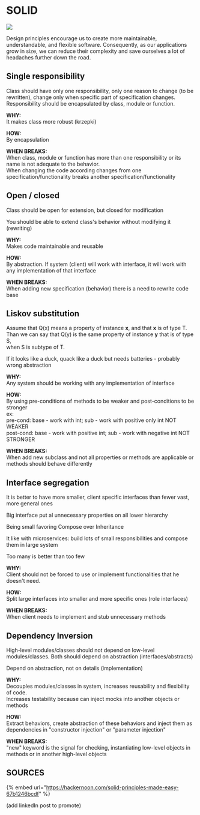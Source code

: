 # SOLID

![](../../.gitbook/assets/solid_poster_small.png)

Design principles encourage us to create more maintainable, understandable, and flexible software. Consequently, as our applications grow in size, we can reduce their complexity and save ourselves a lot of headaches further down the road.

## Single responsibility

Class should have only one responsibility, only one reason to change \(to be rewritten\), change only when specific part of specification changes. Responsibility should be encapsulated by class, module or function.

**WHY:**  
It makes class more robust \(krzepki\)

**HOW:**  
By encapsulation

**WHEN BREAKS:**  
When class, module or function has more than one responsibility or its name is not adequate to the behavior.  
When changing the code according changes from one specification/functionality breaks another specification/functionality

## Open / closed

Class should be open for extension, but closed for modification

You should be able to extend class's behavior without modifying it \(rewriting\)

**WHY:**  
Makes code maintainable and reusable

**HOW:**  
By abstraction. If system \(client\) will work with interface, it will work with any implementation of that interface

**WHEN BREAKS:**  
When adding new specification \(behavior\) there is a need to rewrite code base

## Liskov substitution

Assume that Q\(x\) means a property of instance **x**, and that **x** is of type T.  
Than we can say that Q\(y\) is the same property of instance **y** that is of type S,  
when S is subtype of T.

If it looks like a duck, quack like a duck but needs batteries - probably wrong abstraction

**WHY:**  
Any system should be working with any implementation of interface

**HOW:**   
By using pre-conditions of methods to be weaker and post-conditions to be stronger  
ex:   
pre-cond: base - work with int; sub - work with positive only int NOT WEAKER  
post-cond: base - work with positive int; sub - work with negative int NOT STRONGER

**WHEN BREAKS:**  
When add new subclass and not all properties or methods are applicable or methods should behave differently

## Interface segregation

It is better to have more smaller, client specific interfaces than fewer vast, more general ones

Big interface put al unnecessary properties on all lower hierarchy

Being small favoring Compose over Inheritance

It like with microservices: build lots of small responsibilities and compose them in large system

Too many is better than too few

**WHY:**  
Client should not be forced to use or implement functionalities that he doesn't need.

**HOW:**  
Split large interfaces into smaller and more specific ones \(role interfaces\)

**WHEN BREAKS:**  
When client needs to implement and stub unnecessary methods

## Dependency Inversion

High-level modules/classes should not depend on low-level modules/classes. Both should depend on abstraction \(interfaces/abstracts\)

Depend on abstraction, not on details \(implementation\)

**WHY:**  
Decouples modules/classes in system, increases reusability and flexibility of code.  
Increases testability because can inject mocks into another objects or methods

**HOW:**  
Extract behaviors, create abstraction of these behaviors and inject them as dependencies in "constructor injection" or "parameter injection"

**WHEN BREAKS:**  
"new" keyword is the signal for checking, instantiating low-level objects in methods or in another high-level objects

## SOURCES

{% embed url="https://hackernoon.com/solid-principles-made-easy-67b1246bcdf" %}

\(add linkedIn post to promote\)

